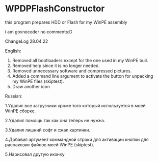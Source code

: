 # WPDPFlashConstructor
 this program prepares HDD or Flash for my WinPE assembly

i am govnocoder no comments:D

ChangeLog 28.04.22

English:
1. Removed all bootloaders except for the one used in my WinPE buil.
2. Removed help since it is no longer needed.
3. Removed unnecessary software and compressed pictures.
4. Added a command line argument to activate the button for unpacking my WinPE files (skiptest).
5. Draw another icon


Russian:

1.Удалил все загрузчики кроме того который используется в моей WinPE сборке.

2.Удалил помощь так как она теперь не нужна.

3.Удалил лишний софт и сжал картинки.

4.Добавил аргумент коммандной строки для активации кнопки для распаковки файлов моей WinPE (skiptest).

5.Нарисовал другую иконку
